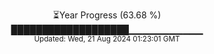 <p align="center">
⏳Year Progress (63.68 %) <br>
███████████████████▁▁▁▁▁▁▁▁▁▁▁ <br>
<sub>Updated: Wed, 21 Aug 2024 01:23:01 GMT</sub>
</p>

